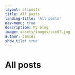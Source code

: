 ```yaml
---
layout: allposts
title: All posts
landing-title: 'All posts'
nav-menu: true
description: My blog
image: assets/images/pic07.jpg
author: Daniel
show_tile: true
---
```


<h1>All posts</h1>
